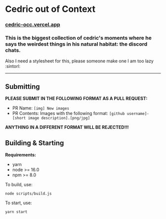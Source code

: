 <div style="text-align=center">

# Cedric out of Context

### [cedric-occ.vercel.app](https://cedric-ooc.vercel.app/)

### This is the biggest collection of cedric's moments where he says the weirdest things in his natural habitat: the discord chats.

Also I need a stylesheet for this, please someone make one I am too lazy :sintorl:

</div>

---

## Submitting

**PLEASE SUBMIT IN THE FOLLOWING FORMAT AS A PULL REQUEST:**

- PR Name: `[img] New images`
- PR Contents: Images with the following format: `[github username]-[short image description].[png/jpg]`

**ANYTHING IN A DIFFERENT FORMAT WILL BE REJECTED!!!**

## Building & Starting

**Requirements:**

- yarn
- node >= 16.0
- npm >= 8.0

To build, use:

```
node scripts/build.js
```

To start, use:

```
yarn start
```
